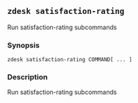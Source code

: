 ## `zdesk satisfaction-rating`

Run satisfaction-rating subcommands

### Synopsis

    zdesk satisfaction-rating COMMAND[ ... ]

### Description

Run satisfaction-rating subcommands

